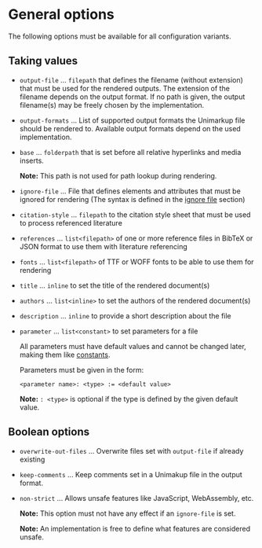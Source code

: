 # General options

The following options must be available for all configuration variants.

## Taking values

- `output-file` ... `filepath` that defines the filename (without extension) that must be used for the rendered outputs. The extension of the filename depends on the output format.
                    If no path is given, the output filename(s) may be freely chosen by the implementation.

- `output-formats` ... List of supported output formats the Unimarkup file should be rendered to. Available output formats depend on the used implementation.

- `base` ... `folderpath` that is set before all relative hyperlinks and media inserts.

  **Note:** This path is not used for path lookup during rendering.

- `ignore-file` ... File that defines elements and attributes that must be ignored for rendering (The syntax is defined in the [ignore file](/configuration/ignore-file.md) section)

- `citation-style` ... `filepath` to the citation style sheet that must be used to process referenced literature

- `references` ... `list<filepath>` of one or more reference files in BibTeX or JSON format to use them with literature referencing

- `fonts` ... `list<filepath>` of TTF or WOFF fonts to be able to use them for rendering

- `title` ... `inline` to set the title of the rendered document(s)

- `authors` ... `list<inline>` to set the authors of the rendered document(s)

- `description` ... `inline` to provide a short description about the file

- `parameter` ... `list<constant>` to set parameters for a file

  All parameters must have default values and cannot be changed later, making them like [constants](/markup/logic/memorables/constants.md).

  Parameters must be given in the form:
  
  ```
  <parameter name>: <type> := <default value>
  ```

  **Note:** `: <type>` is optional if the type is defined by the given default value.

## Boolean options

- `overwrite-out-files` ... Overwrite files set with `output-file` if already existing

- `keep-comments` ... Keep comments set in a Unimakup file in the output format.

- `non-strict` ... Allows unsafe features like JavaScript, WebAssembly, etc.

  **Note:** This option must not have any effect if an `ignore-file` is set.

  **Note:** An implementation is free to define what features are considered unsafe.
